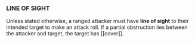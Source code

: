 ### LINE OF SIGHT
Unless stated otherwise, a ranged attacker must have **line of sight** to their intended target to make an attack roll. If a partial obstruction lies between the attacker and target, the target has [[cover]]. 